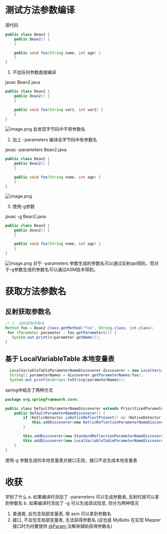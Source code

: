 # 测试方法参数编译
源代码
```java
public class Bean2 {
    public Bean2() {
    }

    public void foo(String name, int age) {
    }
}
```

1. 不加任何参数直接编译

javac  Bean2.java
```java
public class Bean2 {
    public Bean2() {
    }

    public void foo(String var1, int var2) {
    }
}
```
![image.png](https://cdn.nlark.com/yuque/0/2023/png/12600036/1689599705600-d0f38284-46d5-411c-8515-953c36560e21.png#averageHue=%23fcfbfa&clientId=ua5996df6-0e07-4&from=paste&height=166&id=NQkTL&originHeight=249&originWidth=972&originalType=binary&ratio=1.5&rotation=0&showTitle=false&size=77859&status=done&style=none&taskId=ueae5c89a-dfc2-4373-880c-61f8d62677c&title=&width=648)
会发现字节码中不带参数名

2. 加上 -parameters 编译会字节码中有参数名

javac  -parameters  Bean2.java

```java
public class Bean2 {
    public Bean2() {
    }

    public void foo(String name, int age) {
    }
}
```
![image.png](https://cdn.nlark.com/yuque/0/2023/png/12600036/1689599765148-21f78e10-78c6-4871-8b32-81bd8f829523.png#averageHue=%23fcfcfb&clientId=ua5996df6-0e07-4&from=paste&height=256&id=u2f6fa403&originHeight=384&originWidth=906&originalType=binary&ratio=1.5&rotation=0&showTitle=false&size=96257&status=done&style=none&taskId=u6e87519f-dfc9-4678-a78e-8df4b5b3eb4&title=&width=604)

3. 使用-g参数

javac  -g Bean2.java
```java
public class Bean2 {
    public Bean2() {
    }

    public void foo(String name, int age) {
    }
}
```
![image.png](https://cdn.nlark.com/yuque/0/2023/png/12600036/1689599902995-2182b14d-fc8b-4769-a921-ef65699a067b.png#averageHue=%23d1dad1&clientId=ua5996df6-0e07-4&from=paste&height=283&id=u6dbcae38&originHeight=425&originWidth=1172&originalType=binary&ratio=1.5&rotation=0&showTitle=false&size=130966&status=done&style=none&taskId=u2383ba80-73e1-475d-97d9-7171a197ff1&title=&width=781.3333333333334)
对于 -parameters  参数生成的参数名可以通过反射api得到，而对于-g参数生成的参数名可以通过ASM技术得到。

# 获取方法参数名
## 反射获取参数名
```java
// 1. 反射获取参数名
Method foo = Bean2.class.getMethod("foo", String.class, int.class);
 for (Parameter parameter : foo.getParameters()) {
   System.out.println(parameter.getName());
} 
```
## 基于 LocalVariableTable 本地变量表
```java
  LocalVariableTableParameterNameDiscoverer discoverer = new LocalVariableTableParameterNameDiscoverer();
  String[] parameterNames = discoverer.getParameterNames(foo);
  System.out.println(Arrays.toString(parameterNames));
```

spring中结合了两种方式
```java
package org.springframework.core;

public class DefaultParameterNameDiscoverer extends PrioritizedParameterNameDiscoverer {
    public DefaultParameterNameDiscoverer() {
        if (KotlinDetector.isKotlinReflectPresent() && !NativeDetector.inNativeImage()) {
            this.addDiscoverer(new KotlinReflectionParameterNameDiscoverer());
        }

        this.addDiscoverer(new StandardReflectionParameterNameDiscoverer());
        this.addDiscoverer(new LocalVariableTableParameterNameDiscoverer());
    }
}
```
使用-g 参数生成的本地变量表对接口无效，接口不会生成本地变量表
# 收获
学到了什么
a. 如果编译时添加了 -parameters 可以生成参数表, 反射时就可以拿到参数名
b. 如果编译时添加了 -g 可以生成调试信息, 但分为两种情况
1. 普通类, 会包含局部变量表, 用 asm 可以拿到参数名
2. 接口, 不会包含局部变量表, 无法获得参数名 (这也是 MyBatis 在实现 Mapper 接口时为何要提供 [@Param ](/Param ) 注解来辅助获得参数名) 

